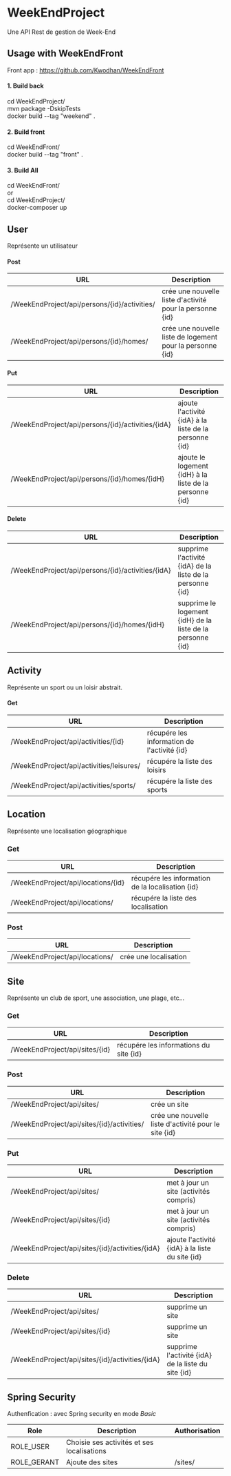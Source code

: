 # WeekEndProject
Une API Rest de gestion de Week-End

## Usage with WeekEndFront
Front app : https://github.com/Kwodhan/WeekEndFront

#### 1. Build back
cd WeekEndProject/   
mvn package -DskipTests     
docker build --tag "weekend" .  

#### 2. Build front
cd WeekEndFront/   
docker build --tag "front" .     

#### 3. Build All
cd WeekEndFront/    
or     
cd WeekEndProject/    
docker-composer up  

## User 
Représente un utilisateur

#### Post 
| URL                                   |  Description|
| -------------------------------------------- | --------- |
| /WeekEndProject/api/persons/{id}/activities/  |      crée une nouvelle liste d'activité pour la personne {id}  |
| /WeekEndProject/api/persons/{id}/homes/       |      crée une nouvelle liste de logement pour la personne {id} |

#### Put
| URL                                   |  Description|
| -------------------------------------------- | --------- |
|/WeekEndProject/api/persons/{id}/activities/{idA}|ajoute l'activité {idA} à la liste de la personne {id}|
|/WeekEndProject/api/persons/{id}/homes/{idH}|ajoute le logement {idH} à la liste de la personne {id}|

#### Delete
| URL                                   |  Description|
| -------------------------------------------- | --------- |
|/WeekEndProject/api/persons/{id}/activities/{idA}|supprime l'activité {idA} de la liste de la personne {id}|
|/WeekEndProject/api/persons/{id}/homes/{idH}|supprime le logement {idH} de la liste de la personne {id}|

## Activity
Représente un sport ou un loisir abstrait. 
#### Get
| URL                                   |  Description|
| -------------------------------------------- | --------- |
|/WeekEndProject/api/activities/{id}|récupére les information de l'activité {id}|
|/WeekEndProject/api/activities/leisures/|récupére la liste des loisirs|
|/WeekEndProject/api/activities/sports/|récupére la liste des sports|


## Location
Représente une localisation géographique
### Get
| URL                                   |  Description|
| -------------------------------------------- | --------- |
|/WeekEndProject/api/locations/{id}|récupére les information de la localisation {id}|
|/WeekEndProject/api/locations/|récupére la liste des localisation|

### Post
| URL                                   |  Description|
| -------------------------------------------- | --------- |
|/WeekEndProject/api/locations/|crée une localisation|


## Site
Représente un club de sport, une association, une plage, etc... 
### Get
| URL                                   |  Description|
| -------------------------------------------- | --------- |
|/WeekEndProject/api/sites/{id}|récupére les informations du site {id}|

### Post
| URL                                   |  Description|
| -------------------------------------------- | --------- |
|/WeekEndProject/api/sites/|crée un site|
|/WeekEndProject/api/sites/{id}/activities/| crée une nouvelle liste d'activité pour le site {id}|

### Put
| URL                                   |  Description|
| -------------------------------------------- | --------- |
|/WeekEndProject/api/sites/|met à jour un site (activités compris)|
|/WeekEndProject/api/sites/{id}|met à jour un site (activités compris)|
|/WeekEndProject/api/sites/{id}/activities/{idA}|ajoute l'activité {idA} à la liste du site {id}|

### Delete
| URL                                   |  Description|
| -------------------------------------------- | --------- |
|/WeekEndProject/api/sites/| supprime un site|
|/WeekEndProject/api/sites/{id}| supprime un site|
|/WeekEndProject/api/sites/{id}/activities/{idA}|supprime l'activité {idA} de la liste du site {id}|

## Spring Security
Authenfication : avec Spring security en mode  _Basic_


| Role                                   |  Description| Authorisation|
| -------------------------------------------- | --------- |--------- |
|ROLE_USER| Choisie ses activités et ses localisations| |
|ROLE_GERANT| Ajoute des sites| /sites/ |



 











